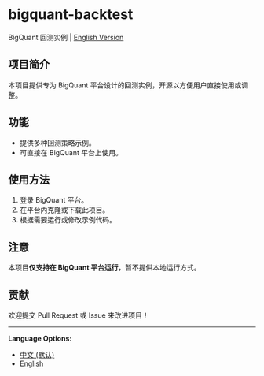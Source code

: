 # bigquant-backtest
BigQuant 回测实例 | [English Version](README_EN.md)

## 项目简介
本项目提供专为 BigQuant 平台设计的回测实例，开源以方便用户直接使用或调整。

## 功能
- 提供多种回测策略示例。
- 可直接在 BigQuant 平台上使用。

## 使用方法
1. 登录 BigQuant 平台。
2. 在平台内克隆或下载此项目。
3. 根据需要运行或修改示例代码。

## 注意
本项目**仅支持在 BigQuant 平台运行**，暂不提供本地运行方式。

## 贡献
欢迎提交 Pull Request 或 Issue 来改进项目！

---

**Language Options:**
- [中文 (默认)](README_CN.md)
- [English](README_EN.md)
